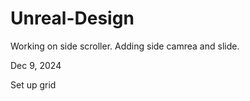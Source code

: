 # Unreal-Design

Working on side scroller. Adding side camrea and slide.

Dec 9, 2024

Set up grid 
